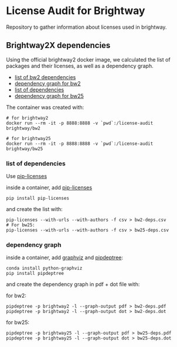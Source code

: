 # License Audit for Brightway

Repository to gather information about licenses used in brightway.


## Brightway2X dependencies

Using the official brightway2 docker image, we calculated the list of packages and their licenses,
as well as a dependency graph.

+ [list of bw2 dependencies](bw2-deps.csv)
+ [dependency graph for bw2](bw2-deps.pdf)
+ [list of dependencies](bw25-deps.csv)
+ [dependency graph for bw25](bw25-deps.pdf)

The container was created with:

```
# for brightway2
docker run --rm -it -p 8888:8888 -v `pwd`:/license-audit  brightway/bw2
```

```
# for brightway25
docker run --rm -it -p 8888:8888 -v `pwd`:/license-audit  brightway/bw25
```

### list of dependencies

Use [pip-licenses]()

inside a container, add [pip-licenses](https://pypi.org/project/pip-licenses/)

```
pip install pip-licenses
```

and create the list with:

```
pip-licenses --with-urls --with-authors -f csv > bw2-deps.csv
# For bw25:
pip-licenses --with-urls --with-authors -f csv > bw25-deps.csv
```

### dependency graph

inside a container, add [graphviz](https://graphviz.org/) and [pipdeptree](https://pypi.org/project/pipdeptree/):

```
conda install python-graphviz
pip install pipdeptree
```

and create the dependency graph in pdf + dot file with:

for bw2:
```
pipdeptree -p brightway2 -l --graph-output pdf > bw2-deps.pdf
pipdeptree -p brightway2 -l --graph-output dot > bw2-deps.dot
```

for bw25:
```
pipdeptree -p brightway25 -l --graph-output pdf > bw25-deps.pdf
pipdeptree -p brightway25 -l --graph-output dot > bw25-deps.dot
```
